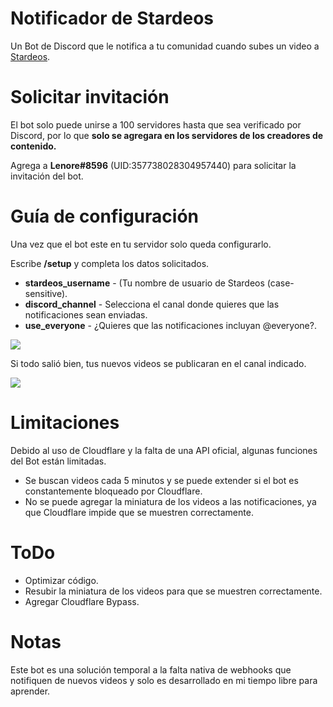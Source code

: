 
# Notificador de Stardeos

Un Bot de Discord que le notifica a tu comunidad cuando subes un video a [Stardeos](https://stardeos.com/).

# Solicitar invitación

El bot solo puede unirse a 100 servidores hasta que sea verificado por Discord, por lo que **solo se agregara en los servidores de los creadores de contenido.**

Agrega a **Lenore#8596** (UID:357738028304957440) para solicitar la invitación del bot.

# Guía de configuración

Una vez que el bot este en tu servidor solo queda configurarlo.

Escribe **/setup** y completa los datos solicitados.

* **stardeos_username** - (Tu nombre de usuario de Stardeos (case-sensitive).
* **discord_channel** - Selecciona el canal donde quieres que las notificaciones sean enviadas.
* **use_everyone** - ¿Quieres que las notificaciones incluyan @everyone?.

![](https://i.imgur.com/So9hFmr.png)

Si todo salió bien, tus nuevos videos se publicaran en el canal indicado.

![](https://i.imgur.com/nV5UY2I.png)

# Limitaciones

Debido al uso de Cloudflare y la falta de una API oficial, algunas funciones del Bot están limitadas.

* Se buscan videos cada 5 minutos y se puede extender si el bot es constantemente bloqueado por Cloudflare.
* No se puede agregar la miniatura de los videos a las notificaciones, ya que Cloudflare impide que se muestren correctamente.

# ToDo

* Optimizar código.
* Resubir la miniatura de los videos para que se muestren correctamente.
* Agregar Cloudflare Bypass.

# Notas 

Este bot es una solución temporal a la falta nativa de webhooks que notifiquen de nuevos videos y solo es desarrollado en mi tiempo libre para aprender.
